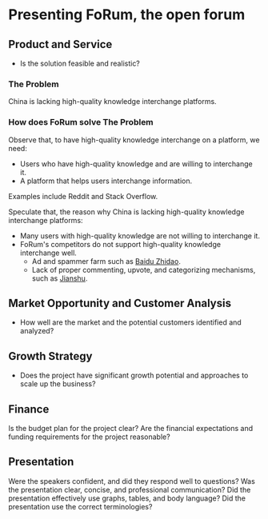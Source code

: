 # Presenting FoRum, the open forum

## Product and Service

- Is the solution feasible and realistic?

### The Problem

China is lacking high-quality knowledge interchange platforms.

### How does FoRum solve The Problem

Observe that,
to have high-quality knowledge interchange on a platform,
we need:

- Users who have high-quality knowledge and are willing to interchange it.
- A platform that helps users interchange information.

Examples include Reddit and Stack Overflow.

Speculate that,
the reason why China is lacking high-quality knowledge interchange platforms:

- Many users with high-quality knowledge are not willing to interchange it.
- FoRum's competitors do not support high-quality knowledge interchange well.
    - Ad and spammer farm such as
        [Baidu Zhidao](https://zhidao.baidu.com/question/1311735874485709379.html).
    - Lack of proper commenting, upvote, and categorizing mechanisms,
        such as [Jianshu](https://www.jianshu.com/p/3ef5e96c7669).

## Market Opportunity and Customer Analysis

- How well are the market and the potential customers identified and analyzed?

## Growth Strategy

- Does the project have significant growth potential and approaches
    to scale up the business?

## Finance

Is the budget plan for the project clear?
Are the financial expectations and funding requirements for the project reasonable?

## Presentation

Were the speakers confident, and did they respond well to questions?
Was the presentation clear, concise, and professional communication?
Did the presentation effectively use graphs, tables, and body language?
Did the presentation use the correct terminologies?
